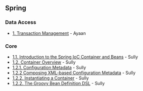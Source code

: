 ## Spring

### Data Access

- [1. Transaction Management](https://github.com/yeonise/daily-code-snippets/blob/main/Spring/DataAccess/1.%20Transaction%20Management.md) - Ayaan

### Core

- [1.1. Introduction to the Spring IoC Container and Beans](https://github.com/yeonise/daily-code-snippets/blob/main/Spring/sully/1.1-introduction-ioc.md) - Sully
- [1.2. Container Overview](https://github.com/yeonise/daily-code-snippets/blob/main/Spring/sully/1.2-container-overview.md) - Sully
- [1.2.1. Configuration Metadata](https://github.com/yeonise/daily-code-snippets/blob/main/Spring/sully/1.2.1-configuration-metadata.md) - Sully
- [1.2.2 Composing XML-based Configuration Metadata](https://github.com/yeonise/daily-code-snippets/blob/main/Spring/sully/1.2.2-composing-xml-based-configuration-metadata.md) - Sully
- [1.2.2. Instantiating a Container](https://github.com/yeonise/daily-code-snippets/blob/main/Spring/sully/1.2.2-instantiating-a-container.md) - Sully
- [1.2.2. The Groovy Bean Definition DSL](https://github.com/yeonise/daily-code-snippets/blob/main/Spring/sully/1.2.2-the-groovy-bean-definition-dsl.md) - Sully
